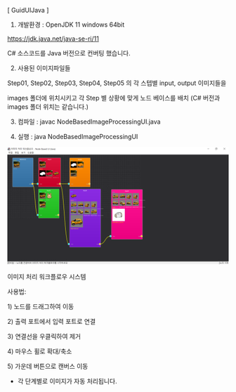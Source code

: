 [ GuidUIJava ]

1. 개발환경 : OpenJDK 11 windows 64bit

https://jdk.java.net/java-se-ri/11

C# 소스코드를 Java 버전으로 컨버팅 했습니다.

2. 사용된 이미지파일들

Step01, Step02, Step03, Step04, Step05 의 각 스텝별 input, output 이미지들을

images 폴더에 위치시키고 각 Step 별 상황에 맞게 노드 베이스를 배치 (C# 버전과 images 폴더 위치는 같습니다.)

3. 컴파일 : javac NodeBasedImageProcessingUI.java

4. 실행 : java NodeBasedImageProcessingUI

<img src='https://raw.githubusercontent.com/ravendev-team/ravendev-ai/refs/heads/main/GuideUIJava/GuideUIJava_sc01.png' />

이미지 처리 워크플로우 시스템

사용법:

1&#41; 노드를 드래그하여 이동
   
2&#41; 출력 포트에서 입력 포트로 연결

3&#41; 연결선을 우클릭하여 제거

4&#41; 마우스 휠로 확대/축소 

5&#41; 가운데 버튼으로 캔버스 이동 

* 각 단계별로 이미지가 자동 처리됩니다.
